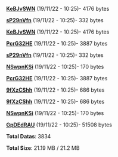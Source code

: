 [**KeBJvSWN**](/data/KeBJvSWN.txt) (19/11/22 - 10:25)- 4176 bytes

[**sP29nVfn**](/data/sP29nVfn.txt) (19/11/22 - 10:25)- 332 bytes

[**KeBJvSWN**](/data/KeBJvSWN.txt) (19/11/22 - 10:25)- 4176 bytes

[**PcrG32HE**](/data/PcrG32HE.txt) (19/11/22 - 10:25)- 3887 bytes

[**sP29nVfn**](/data/sP29nVfn.txt) (19/11/22 - 10:25)- 332 bytes

[**NSwpnKSi**](/data/NSwpnKSi.txt) (19/11/22 - 10:25)- 170 bytes

[**PcrG32HE**](/data/PcrG32HE.txt) (19/11/22 - 10:25)- 3887 bytes

[**9fXzCShh**](/data/9fXzCShh.txt) (19/11/22 - 10:25)- 686 bytes

[**9fXzCShh**](/data/9fXzCShh.txt) (19/11/22 - 10:25)- 686 bytes

[**NSwpnKSi**](/data/NSwpnKSi.txt) (19/11/22 - 10:25)- 170 bytes

[**GpDEdRAU**](/data/GpDEdRAU.txt) (19/11/22 - 10:25)- 51508 bytes

**Total Datas**: 3834

**Total Size**: 21.19 MB / 21.2 MB
